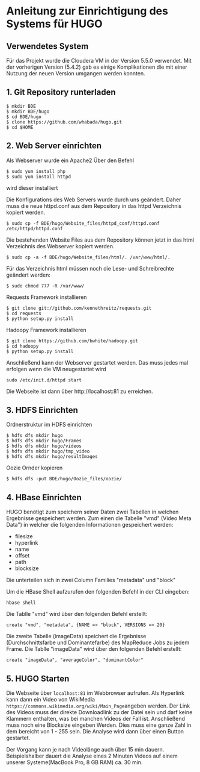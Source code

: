 # Anleitung zur Einrichtigung des Systems für HUGO

## Verwendetes System
Für das Projekt wurde die Cloudera VM in der Version 5.5.0 verwendet. Mit der vorherigen Version (5.4.2) gab es einige Komplikationen die mit einer Nutzung der neuen Version umgangen werden konnten.

## 1. Git Repository runterladen
```
$ mkdir BDE
$ mkdir BDE/hugo
$ cd BDE/hugo
$ clone https://github.com/whabada/hugo.git
$ cd $HOME
```
## 2. Web Server einrichten

Als Webserver wurde ein Apache2
Über den Befehl
```
$ sudo yum install php
$ sudo yum install httpd
```
wird dieser installiert

Die Konfigurations des Web Servers wurde durch uns geändert. Daher muss die neue httpd.conf aus dem Repository in das httpd Verzeichnis kopiert werden.

```$ sudo cp -f BDE/hugo/Website_files/httpd_conf/httpd.conf /etc/httpd/httpd.conf```

Die bestehenden Website Files aus dem Repository können jetzt in das html Verzeichnis des Webserver kopiert werden.

```$ sudo cp -a -f BDE/hugo/Website_files/html/. /var/www/html/.```

Für das Verzeichnis html müssen noch die Lese- und Schreibrechte geändert werden:

```$ sudo chmod 777 -R /var/www/```

Requests Framework installieren
```
$ git clone git://github.com/kennethreitz/requests.git
$ cd requests
$ python setup.py install
```

Hadoopy Framework installieren
```
$ git clone https://github.com/bwhite/hadoopy.git
$ cd hadoopy
$ python setup.py install
```


Anschließend kann der Webserver gestartet werden. Das muss jedes mal erfolgen wenn die VM neugestartet wird

```
sudo /etc/init.d/httpd start
```
Die Webseite ist dann über http://localhost:81 zu erreichen.


## 3. HDFS Einrichten
Ordnerstruktur im HDFS einrichten
```
$ hdfs dfs mkdir hugo
$ hdfs dfs mkdir hugo/Frames
$ hdfs dfs mkdir hugo/videos
$ hdfs dfs mkdir hugo/tmp_video
$ hdfs dfs mkdir hugo/resultImages
```

Oozie Ornder kopieren

``` $ hdfs dfs -put BDE/hugo/Oozie_files/oozie/ ```

## 4. HBase Einrichten
HUGO benötigt zum speichern seiner Daten zwei Tabellen in welchen Ergebnisse gespeichert werden. Zum einen die Tabelle "vmd" (Video Meta Data") in welcher die folgenden Informationen gespeichert werden:
- filesize
- hyperlink
- name
- offset
- path
- blocksize

Die unterteilen sich in zwei Column Families "metadata" und "block"

Um die HBase Shell aufzurufen den folgenden Befehl in der CLI eingeben:

``` hbase shell ```

Die Tablle "vmd" wird über den folgenden Befehl erstellt:

``` create "vmd", "metadata", {NAME => "block", VERSIONS => 20} ```


Die zweite Tabelle (imageData) speichert die Ergebnisse (Durchschnittsfarbe und Dominantefarbe) des MapReduce Jobs zu jedem Frame.
Die Tablle "imageData" wird über den folgenden Befehl erstellt:

``` create "imageData", "averageColor", "dominantColor" ```


## 5. HUGO Starten

Die Webseite über ```localhost:81``` im Webbrowser aufrufen.
Als Hyperlink kann dann ein Video von WikiMedia ```https://commons.wikimedia.org/wiki/Main_Page```angeben werden.
Der Link des Videos muss der direkte Downloadlink zu der Datei sein und darf keine Klammern enthalten, was bei manchen Videos der Fall ist.
Anschließend muss noch eine Blocksize eingeben Werden. Dies muss eine ganze Zahl in dem bereicht von 1 - 255 sein.
Die Analyse wird dann über einen Button gestartet. 

Der Vorgang kann je nach Videolänge auch über 15 min dauern.
Beispielshalber dauert die Analyse eines 2 Minuten Videos auf einem unserer Systeme(MacBook Pro, 8 GB RAM) ca. 30 min.

